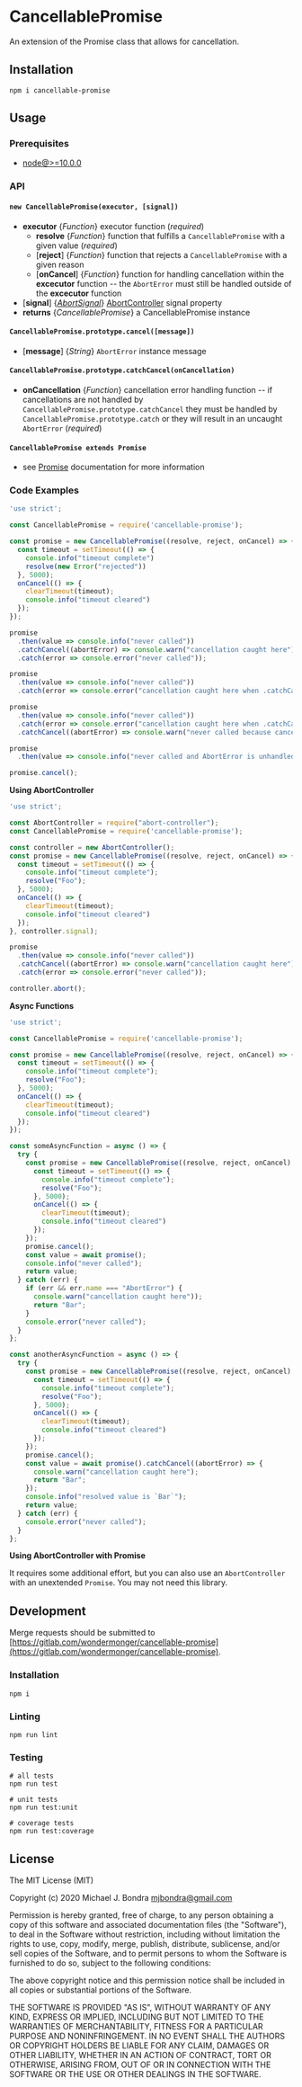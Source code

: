 # CancellablePromise

An extension of the Promise class that allows for cancellation.  

## Installation

```shell
npm i cancellable-promise
```

## Usage

### Prerequisites

- [node@>=10.0.0](https://nodejs.org)

### API

#### `new CancellablePromise(executor, [signal])`

- **executor** {*Function*} executor function (*required*)
  - **resolve** {*Function*} function that fulfills a `CancellablePromise` with a given value (*required*)
  - [**reject**] {*Function*} function that rejects a `CancellablePromise` with a given reason
  - [**onCancel**] {*Function*} function for handling cancellation within the **excecutor** function -- the `AbortError` must still be handled outside of the **excecutor** function
- [**signal**] {*[AbortSignal](https://developer.mozilla.org/en-US/docs/Web/API/AbortSignal)*} [AbortController](https://developer.mozilla.org/en-US/docs/Web/API/AbortController) signal property
- **returns** {*CancellablePromise*} a CancellablePromise instance

#### `CancellablePromise.prototype.cancel([message])`

- [**message**] {*String*} `AbortError` instance message

#### `CancellablePromise.prototype.catchCancel(onCancellation)`

- **onCancellation** {*Function*} cancellation error handling function -- if cancellations are not handled by `CancellablePromise.prototype.catchCancel` they must be handled by `CancellablePromise.prototype.catch` or they will result in an uncaught `AbortError` (*required*)

#### `CancellablePromise extends Promise`

- see [Promise](https://developer.mozilla.org/en-US/docs/Web/JavaScript/Reference/Global_Objects/Promise) documentation for more information

### Code Examples

```javascript
'use strict';

const CancellablePromise = require('cancellable-promise');

const promise = new CancellablePromise((resolve, reject, onCancel) => {
  const timeout = setTimeout(() => {
    console.info("timeout complete")
    resolve(new Error("rejected"))
  }, 5000);
  onCancel(() => {
    clearTimeout(timeout);
    console.info("timeout cleared")
  });
});

promise
  .then(value => console.info("never called"))
  .catchCancel((abortError) => console.warn("cancellation caught here"))
  .catch(error => console.error("never called"));

promise
  .then(value => console.info("never called"))
  .catch(error => console.error("cancellation caught here when .catchCancel() not called earlier in chain"));

promise
  .then(value => console.info("never called"))
  .catch(error => console.error("cancellation caught here when .catchCancel() not called earlier in chain"))
  .catchCancel((abortError) => console.warn("never called because cancellation was already caught by .catch()"));

promise
  .then(value => console.info("never called and AbortError is unhandled"));

promise.cancel();

```

**Using AbortController**

```javascript
'use strict';

const AbortController = require("abort-controller");
const CancellablePromise = require('cancellable-promise');

const controller = new AbortController();
const promise = new CancellablePromise((resolve, reject, onCancel) => {
  const timeout = setTimeout(() => {
    console.info("timeout complete");
    resolve("Foo");
  }, 5000);
  onCancel(() => {
    clearTimeout(timeout);
    console.info("timeout cleared")
  });
}, controller.signal);

promise
  .then(value => console.info("never called"))
  .catchCancel((abortError) => console.warn("cancellation caught here"))
  .catch(error => console.error("never called"));

controller.abort();

```

**Async Functions**

```javascript
'use strict';

const CancellablePromise = require('cancellable-promise');

const promise = new CancellablePromise((resolve, reject, onCancel) => {
  const timeout = setTimeout(() => {
    console.info("timeout complete");
    resolve("Foo");
  }, 5000);
  onCancel(() => {
    clearTimeout(timeout);
    console.info("timeout cleared")
  });
});

const someAsyncFunction = async () => {
  try {
    const promise = new CancellablePromise((resolve, reject, onCancel) => {
      const timeout = setTimeout(() => {
        console.info("timeout complete");
        resolve("Foo");
      }, 5000);
      onCancel(() => {
        clearTimeout(timeout);
        console.info("timeout cleared")
      });
    });
    promise.cancel();
    const value = await promise();
    console.info("never called");
    return value;
  } catch (err) {
    if (err && err.name === "AbortError") {
      console.warn("cancellation caught here"));
      return "Bar";
    }
    console.error("never called");
  }
};

const anotherAsyncFunction = async () => {
  try {
    const promise = new CancellablePromise((resolve, reject, onCancel) => {
      const timeout = setTimeout(() => {
        console.info("timeout complete");
        resolve("Foo");
      }, 5000);
      onCancel(() => {
        clearTimeout(timeout);
        console.info("timeout cleared")
      });
    });
    promise.cancel();
    const value = await promise().catchCancel((abortError) => {
      console.warn("cancellation caught here");
      return "Bar";
    });
    console.info("resolved value is `Bar`");
    return value;
  } catch (err) {
    console.error("never called");
  }
};

```

**Using AbortController with Promise**

It requires some additional effort, but you can also use an `AbortController` with an unextended `Promise`. You may not need this library.

## Development

Merge requests should be submitted to [https://gitlab.com/wondermonger/cancellable-promise](https://gitlab.com/wondermonger/cancellable-promise).

### Installation

```shell
npm i
```

### Linting

```shell
npm run lint
```

### Testing

```shell
# all tests
npm run test

# unit tests
npm run test:unit

# coverage tests
npm run test:coverage
```

## License

The MIT License (MIT)

Copyright (c) 2020 Michael J. Bondra <mjbondra@gmail.com>

Permission is hereby granted, free of charge, to any person obtaining a copy
of this software and associated documentation files (the "Software"), to deal
in the Software without restriction, including without limitation the rights
to use, copy, modify, merge, publish, distribute, sublicense, and/or sell
copies of the Software, and to permit persons to whom the Software is
furnished to do so, subject to the following conditions:

The above copyright notice and this permission notice shall be included in all
copies or substantial portions of the Software.

THE SOFTWARE IS PROVIDED "AS IS", WITHOUT WARRANTY OF ANY KIND, EXPRESS OR
IMPLIED, INCLUDING BUT NOT LIMITED TO THE WARRANTIES OF MERCHANTABILITY,
FITNESS FOR A PARTICULAR PURPOSE AND NONINFRINGEMENT. IN NO EVENT SHALL THE
AUTHORS OR COPYRIGHT HOLDERS BE LIABLE FOR ANY CLAIM, DAMAGES OR OTHER
LIABILITY, WHETHER IN AN ACTION OF CONTRACT, TORT OR OTHERWISE, ARISING FROM,
OUT OF OR IN CONNECTION WITH THE SOFTWARE OR THE USE OR OTHER DEALINGS IN THE
SOFTWARE.
